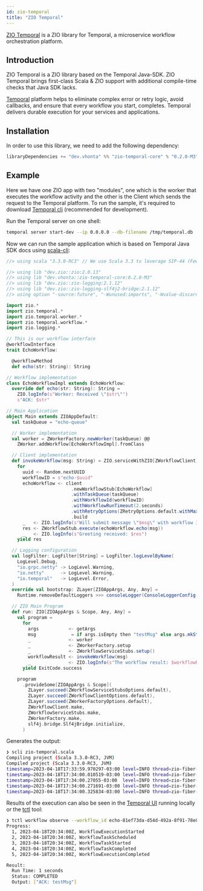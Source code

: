 ```yaml
---
id: zio-temporal
title: "ZIO Temporal"
---
```


[ZIO Temporal](https://zio-temporal.vhonta.dev/) is a ZIO library for Temporal, a microservice workflow orchestration platform.

## Introduction

ZIO Temporal is a ZIO library based on the Temporal Java-SDK. ZIO Temporal brings first-class Scala & ZIO support with additional compile-time checks that Java SDK lacks.

[Temporal](https://temporal.io/) platform helps to eliminate complex error or retry logic, avoid callbacks, and ensure that every workflow you start, completes. Temporal delivers durable execution for your services and applications.

## Installation

In order to use this library, we need to add the following dependency:

```scala
libraryDependencies += "dev.vhonta" %% "zio-temporal-core" % "0.2.0-M3"
```

## Example

Here we have one ZIO app with two "modules", one which is the worker that executes the workflow activity and the other is the Client which sends the request to the Temporal platform. To run the sample, it's required to download [Temporal cli](https://github.com/temporalio/cli) (recommended for development).


Run the Temporal server on one shell:

```sh
temporal server start-dev --ip 0.0.0.0 --db-filename /tmp/temporal.db
```

Now we can run the sample application which is based on Temporal Java SDK docs using [scala-cli](https://scala-cli.virtuslab.org):

```scala
//> using scala "3.3.0-RC3" // We use Scala 3.3 to leverage SIP-44 (FewerBraces)

//> using lib "dev.zio::zio:2.0.13"
//> using lib "dev.vhonta::zio-temporal-core:0.2.0-M3"
//> using lib "dev.zio::zio-logging:2.1.12"
//> using lib "dev.zio::zio-logging-slf4j2-bridge:2.1.12"
//> using option "-source:future", "-Wunused:imports", "-Wvalue-discard"

import zio.*
import zio.temporal.*
import zio.temporal.worker.*
import zio.temporal.workflow.*
import zio.logging.*

// This is our workflow interface
@workflowInterface
trait EchoWorkflow:

  @workflowMethod
  def echo(str: String): String

// Workflow implementation
class EchoWorkflowImpl extends EchoWorkflow:
  override def echo(str: String): String =
    ZIO.logInfo(s"Worker: Received \"$str\"")
    s"ACK: $str"

// Main Application
object Main extends ZIOAppDefault:
  val taskQueue = "echo-queue"

  // Worker implementation
  val worker = ZWorkerFactory.newWorker(taskQueue) @@
    ZWorker.addWorkflow[EchoWorkflowImpl].fromClass

  // Client implementation
  def invokeWorkflow(msg: String) = ZIO.serviceWithZIO[ZWorkflowClient]: client =>
    for
      uuid <- Random.nextUUID
      workflowID = s"echo-$uuid"
      echoWorkflow <- client
                        .newWorkflowStub[EchoWorkflow]
                        .withTaskQueue(taskQueue)
                        .withWorkflowId(workflowID)
                        .withWorkflowRunTimeout(2.seconds)
                        .withRetryOptions(ZRetryOptions.default.withMaximumAttempts(3))
                        .build
      _   <- ZIO.logInfo(s"Will submit message \"$msg\" with workflow ID $workflowID")
      res <- ZWorkflowStub.execute(echoWorkflow.echo(msg))
      _   <- ZIO.logInfo(s"Greeting received: $res")
    yield res

  // Logging configuration
  val logFilter: LogFilter[String] = LogFilter.logLevelByName(
    LogLevel.Debug,
    "io.grpc.netty" -> LogLevel.Warning,
    "io.netty"      -> LogLevel.Warning,
    "io.temporal"   -> LogLevel.Error,
  )
  override val bootstrap: ZLayer[ZIOAppArgs, Any, Any] =
    Runtime.removeDefaultLoggers >>> consoleLogger(ConsoleLoggerConfig(LogFormat.colored, logFilter))

  // ZIO Main Program
  def run: ZIO[ZIOAppArgs & Scope, Any, Any] =
    val program =
      for
        args           <- getArgs
        msg             = if args.isEmpty then "testMsg" else args.mkString(" ")
        _              <- worker
        _              <- ZWorkerFactory.setup
        _              <- ZWorkflowServiceStubs.setup()
        workflowResult <- invokeWorkflow(msg)
        _              <- ZIO.logInfo(s"The workflow result: $workflowResult")
      yield ExitCode.success

    program
      .provideSome[ZIOAppArgs & Scope](
        ZLayer.succeed(ZWorkflowServiceStubsOptions.default),
        ZLayer.succeed(ZWorkflowClientOptions.default),
        ZLayer.succeed(ZWorkerFactoryOptions.default),
        ZWorkflowClient.make,
        ZWorkflowServiceStubs.make,
        ZWorkerFactory.make,
        slf4j.bridge.Slf4jBridge.initialize,
      )
```

Generates the output:

```sh
❯ scli zio-temporal.scala
Compiling project (Scala 3.3.0-RC3, JVM)
Compiled project (Scala 3.3.0-RC3, JVM)
timestamp=2023-04-18T17:33:59.970297-03:00 level=INFO thread=zio-fiber-4 message="ZWorkerFactory started"
timestamp=2023-04-18T17:34:00.010519-03:00 level=INFO thread=zio-fiber-4 message="Will submit message "testMsg" with workflow ID echo-81ef73da-d54d-492a-8f91-78e888dcebc8"
timestamp=2023-04-18T17:34:00.27055-03:00  level=INFO thread=zio-fiber-4 message="Greeting received: ACK: testMsg"
timestamp=2023-04-18T17:34:00.271691-03:00 level=INFO thread=zio-fiber-4 message="The workflow result: ACK: testMsg"
timestamp=2023-04-18T17:34:00.325834-03:00 level=INFO thread=zio-fiber-4 message="ZWorkerFactory shutdownNow initiated..."
```

Results of the execution can also be seen in the [Temporal UI](http://localhost:8233) running locally or the [tctl](https://github.com/temporalio/tctl) tool:

```sh
❯ tctl workflow observe --workflow_id echo-81ef73da-d54d-492a-8f91-78e888dcebc8
Progress:
  1, 2023-04-18T20:34:00Z, WorkflowExecutionStarted
  2, 2023-04-18T20:34:00Z, WorkflowTaskScheduled
  3, 2023-04-18T20:34:00Z, WorkflowTaskStarted
  4, 2023-04-18T20:34:00Z, WorkflowTaskCompleted
  5, 2023-04-18T20:34:00Z, WorkflowExecutionCompleted

Result:
  Run Time: 1 seconds
  Status: COMPLETED
  Output: ["ACK: testMsg"]
```
